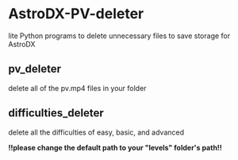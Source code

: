 # AstroDX-PV-deleter
lite Python programs to delete unnecessary files to save storage for AstroDX

## pv_deleter ##
delete all of the pv.mp4 files in your folder

## difficulties_deleter ##
delete all the difficulties of easy, basic, and advanced


**!!please change the default path to your "levels" folder's path!!**
